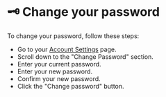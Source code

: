 # 🗝️ Change your password

To change your password, follow these steps:
- Go to your [Account Settings](https://mappedlove.com/app/settings) page.
- Scroll down to the "Change Password" section.
- Enter your current password.
- Enter your new password.
- Confirm your new password.
- Click the "Change password" button.
